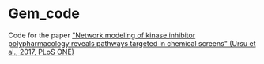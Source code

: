 # Gem_code
Code for the paper ["Network modeling of kinase inhibitor polypharmacology reveals pathways targeted in chemical screens" (Ursu et al., 2017, PLoS ONE)](https://journals.plos.org/plosone/article?id=10.1371/journal.pone.0185650)
